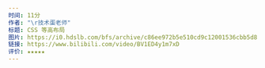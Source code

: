 ```yaml
---
时间: 11分
作者: "\r技术蛋老师"
标题: CSS 等高布局
图片: https://i0.hdslb.com/bfs/archive/c86ee972b5e510cd9c12001536cbb5d8338b975c.jpg@480w_300h_1c_!web-space-channel-video.webp
链接: https://www.bilibili.com/video/BV1ED4y1m7xD
评价: ★★★★★
---
```

